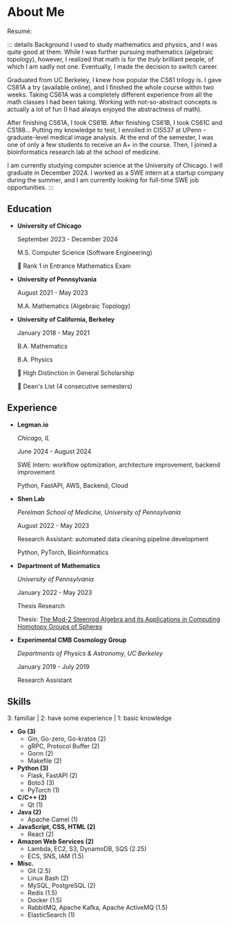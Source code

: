 <div class="about">

# About Me

Résumé: 

::: details Background
I used to study mathematics and physics, and I was quite good at them. While I was further pursuing mathematics (algebraic topology), however, I realized that math is for the *truly* brilliant people, of which I am sadly not one. Eventually, I made the decision to switch career.

Graduated from UC Berkeley, I knew how popular the CS61 trilogy is. I gave CS61A a try (available online), and I finished the whole course within two weeks. Taking CS61A was a completely different experience from all the math classes I had been taking. Working with not-so-abstract concepts is actually a lot of fun (I had always enjoyed the abstractness of math).

After finishing CS61A, I took CS61B. After finishing CS61B, I took CS61C and CS188... Putting my knowledge to test, I enrolled in CIS537 at UPenn - graduate-level medical image analysis. At the end of the semester, I was one of only a few students to receive an A+ in the course. Then, I joined a bioinformatics research lab at the school of medicine.

I am currently studying computer science at the University of Chicago. I will graduate in December 2024. I worked as a SWE intern at a startup company during the summer, and I am currently looking for full-time SWE job opportunities.
:::

<div class="education-and-experience">

## Education

- **University of Chicago**

  September 2023 - December 2024

  M.S. Computer Science (Software Engineering)

  🏅 Rank 1 in Entrance Mathematics Exam

- **University of Pennsylvania**

  August 2021 - May 2023

  M.A. Mathematics (Algebraic Topology)

- **University of California, Berkeley**

  January 2018 - May 2021

  B.A. Mathematics

  B.A. Physics

  🏅 High Distinction in General Scholarship

  🏅 Dean's List (4 consecutive semesters)

## Experience

- **Legman.io**

  *Chicago, IL*

  June 2024 - August 2024

  SWE Intern: workflow optimization, architecture improvement, backend improvement

  Python, FastAPI, AWS, Backend, Cloud

- **Shen Lab**

  *Perelman School of Medicine, University of Pennsylvania*

  August 2022 - May 2023

  Research Assistant: automated data cleaning pipeline development

  Python, PyTorch, Bioinformatics

- **Department of Mathematics**

  *University of Pennsylvania*

  January 2022 - May 2023

  Thesis Research

  Thesis: [The Mod-2 Steenrod Algebra and its Applications in Computing Homotopy Groups of Spheres](/profile/about)

- **Experimental CMB Cosmology Group**

  *Departments of Physics & Astronomy, UC Berkeley*

  January 2019 - July 2019

  Research Assistant

</div>

## Skills

3: familiar | 2: have some experience | 1: basic knowledge

- **Go (3)**
  - Gin, Go-zero, Go-kratos (2)
  - gRPC, Protocol Buffer (2)
  - Gorm (2)
  - Makefile (2)
- **Python (3)**
  - Flask, FastAPI (2)
  - Boto3 (3)
  - PyTorch (1)
- **C/C++ (2)**
  - Qt (1)
- **Java (2)**
  - Apache Camel (1)
- **JavaScript, CSS, HTML (2)**
  - React (2)
- **Amazon Web Services (2)**
  - Lambda, EC2, S3, DynamoDB, SQS (2.25)
  - ECS, SNS, IAM (1.5)
- **Misc.**
  - Git (2.5)
  - Linux Bash (2)
  - MySQL, PostgreSQL (2)
  - Redis (1.5)
  - Docker (1.5)
  - RabbitMQ, Apache Kafka, Apache ActiveMQ (1.5)
  - ElasticSearch (1)

</div>